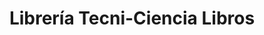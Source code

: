 ---
title: "Librería Tecni-Ciencia Libros"
url: /caracas/libreria-tecni-ciencia-libros-av-la-estancia/
shop: Bücher
---